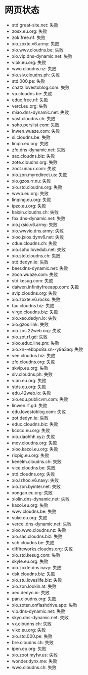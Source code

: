 # 网页状态
- std.great-site.net: 失败
- zosx.eu.org: 失败
- zok.free.nf: 失败
- xio.zoxte.v6.army: 失败
- xio.wwv.cloudns.be: 失败
- xio.vip.dns-dynamic.net: 失败
- vipk.eu.org: 失败
- wwo.cloudns.nz: 失败
- xio.siv.cloudns.ph: 失败
- std.000.pe: 失败
- chatz.lovestoblog.com: 失败
- vp.cloudns.be: 失败
- educ.free.nf: 失败
- vercl.eu.org: 失败
- miao.dns-dynamic.net: 失败
- vast.cloudns.ch: 失败
- soho.perslist.com: 失败
- inwen.wuaze.com: 失败
- si.cloudns.be: 失败
- linqin.eu.org: 失败
- zfo.dns-dynamic.net: 失败
- sac.cloudns.biz: 失败
- zote.cloudns.org: 失败
- zoot.unaux.com: 失败
- xio.zon.myredirect.us: 失败
- xio.gzos.rr.nu: 失败
- xio.std.cloudns.org: 失败
- wvvp.eu.org: 失败
- linqing.eu.org: 失败
- ipzo.eu.org: 失败
- kaixin.cloudns.ch: 失败
- fox.dns-dynamic.net: 失败
- xio.jxsio.v6.army: 失败
- xio.wwvio.dns.army: 失败
- xioo.jxios.dynv6.net: 失败
- cdue.cloudns.ch: 失败
- xio.soho.lovedub.net: 失败
- xio.std.cloudns.ch: 失败
- std.dedyn.io: 失败
- beer.dns-dynamic.net: 失败
- zoon.wuaze.com: 失败
- std.kesug.com: 失败
- daiwen.infinityfreeapp.com: 失败
- svip.cloudns.org: 失败
- xio.zoxte.v6.rocks: 失败
- tau.cloudns.biz: 失败
- virgo.cloudns.biz: 失败
- xio.xeo.dedyn.io: 失败
- xio.gzos.link: 失败
- xio.zos.22web.org: 失败
- xio.zot.rf.gd: 失败
- xioo.educ.line.pm: 失败
- xio.xn--ebbpo8a.xn--y9a3aq: 失败
- ven.cloudns.biz: 失败
- zfo.cloudns.org: 失败
- skvip.eu.org: 失败
- siv.cloudns.ph: 失败
- vipn.eu.org: 失败
- stds.eu.org: 失败
- edu.42web.io: 失败
- xio.edu.publicvm.com: 失败
- linwen.rf.gd: 失败
- edu.lovestoblog.com: 失败
- zot.dedyn.io: 失败
- educ.cloudns.biz: 失败
- kcoco.eu.org: 失败
- xio.xiaohhh.xyz: 失败
- mov.cloudns.org: 失败
- xioo.kaxoi.eu.org: 失败
- ricpig.eu.org: 失败
- kenelm.cloudns.ch: 失败
- vice.cloudns.be: 失败
- std.cloudns.org: 失败
- xio.lzhoo.v6.navy: 失败
- xio.zon.byinter.net: 失败
- xongan.eu.org: 失败
- xiolin.dns-dynamic.net: 失败
- kaxoi.eu.org: 失败
- wwv.cloudns.be: 失败
- suke.eu.org: 失败
- vercel.dns-dynamic.net: 失败
- xioo.wwo.cloudns.nz: 失败
- xio.sac.cloudns.biz: 失败
- sch.cloudns.be: 失败
- diffireworks.cloudns.org: 失败
- xio.std.kesug.com: 失败
- skyle.eu.org: 失败
- xio.zoxte.dns.navy: 失败
- dsk.cloudns.biz: 失败
- xio.stu.loveslife.biz: 失败
- xio.zon.lookin.at: 失败
- xeo.dedyn.io: 失败
- pan.cloudns.org: 失败
- xio.zoten.onflashdrive.app: 失败
- vip.dns-dynamic.net: 失败
- skyo.dns-dynamic.net: 失败
- vx.cloudns.ch: 失败
- viko.eu.org: 失败
- xio.std.000.pe: 失败
- bre.cloudns.ch: 失败
- ipen.eu.org: 失败
- xio.zoot.myfw.us: 失败
- wonder.dynx.me: 失败
- wwo.cloudns.ch: 失败

